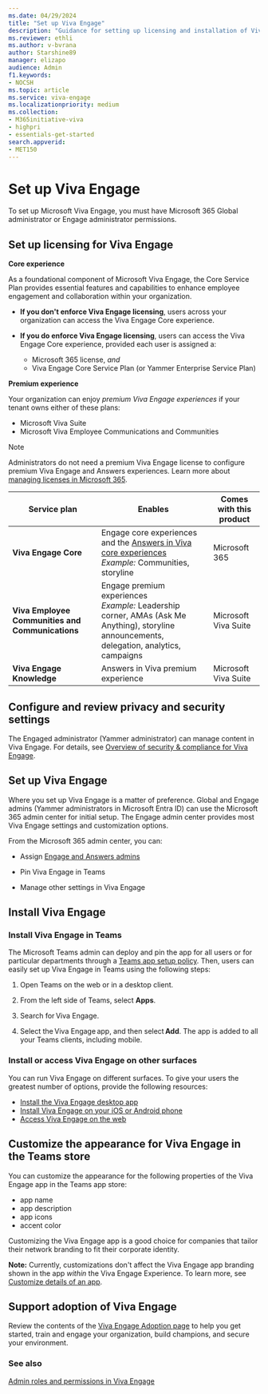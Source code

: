 ```yaml
---
ms.date: 04/29/2024
title: "Set up Viva Engage"
description: "Guidance for setting up licensing and installation of Viva Engage for an organization."
ms.reviewer: ethli
ms.author: v-bvrana
author: Starshine89
manager: elizapo
audience: Admin
f1.keywords:
- NOCSH
ms.topic: article
ms.service: viva-engage
ms.localizationpriority: medium
ms.collection:  
- M365initiative-viva
- highpri
- essentials-get-started
search.appverid:
- MET150
---
```

# Set up Viva Engage

To set up Microsoft Viva Engage, you must have Microsoft 365 Global administrator or Engage administrator permissions.

## Set up licensing for Viva Engage

**Core experience**

As a foundational component of Microsoft Viva Engage, the Core Service Plan provides essential features and capabilities to enhance employee engagement and collaboration within your organization.

- **If you don't enforce Viva Engage licensing**, users across your organization can access the Viva Engage Core experience.<br>
- **If you do enforce Viva Engage licensing**, users can access the Viva Engage Core experience, provided each user is assigned a:

    - Microsoft 365 license, *and*
    - Viva Engage Core Service Plan (or Yammer Enterprise Service Plan)

**Premium experience**

 Your organization can enjoy *premium Viva Engage experiences* if your tenant owns either of these plans:

- Microsoft Viva Suite
- Microsoft Viva Employee Communications and Communities

>[!NOTE]
>Administrators do not need a premium Viva Engage license to configure premium Viva Engage and Answers experiences. Learn more about [managing licenses in Microsoft 365](/Viva/engage/manage-engage-licenses-microsoft-365).

|Service plan |Enables |Comes with this product |
|-------------------|---------|-------|
|**Viva Engage Core**|Engage core experiences and the [Answers in Viva core experiences](/viva/engage/eac-answers-overview-set-up#licensing)  <br> *Example:* Communities, storyline |Microsoft 365|
|**Viva Employee Communities and Communications**|Engage premium experiences <br> *Example:* Leadership corner, AMAs (Ask Me Anything), storyline announcements, delegation, analytics, campaigns |Microsoft Viva Suite|
|**Viva Engage Knowledge**|Answers in Viva premium experience |Microsoft Viva Suite|

## Configure and review privacy and security settings

The Engaged administrator (Yammer administrator) can manage content in Viva Engage.
For details, see [Overview of security & compliance for Viva Engage](/viva/engage/manage-security-and-compliance/security-and-compliance).

## Set up Viva Engage

Where you set up Viva Engage is a matter of preference. Global and Engage admins (Yammer administrators in Microsoft Entra ID) can use the Microsoft 365 admin center for initial setup. The Engage admin center provides most Viva Engage settings and customization options.

From the Microsoft 365 admin center, you can:

- Assign [Engage and Answers admins](eac-key-admin-roles-permissions.md)

- Pin Viva Engage in Teams

- Manage other settings in Viva Engage

## Install Viva Engage

### Install Viva Engage in Teams

The Microsoft Teams admin can deploy and pin the app for all users or for particular departments through a [Teams app setup policy](/microsoftteams/teams-app-setup-policies). Then, users can easily set up Viva Engage in Teams using the following steps:

1. Open Teams on the web or in a desktop client.

2. From the left side of Teams, select **Apps**.

3. Search for Viva Engage.

4. Select the Viva Engage app, and then select **Add**. The app is added to all your Teams clients, including mobile.

### Install or access Viva Engage on other surfaces

You can run Viva Engage on different surfaces. To give your users the greatest number of options, provide the following resources:

- [Install the Viva Engage desktop app](https://prod.support.services.microsoft.com/en-au/office/install-the-viva-engage-desktop-app-66ccb412-ca1d-4e43-872c-9705abf11b1b)
- [Install Viva Engage on your iOS or Android phone](https://support.microsoft.com/en-us/office/set-up-viva-engage-on-your-mobile-phone-e52e65ad-14fa-4db9-b8f7-80fe3f6e25a7)
- [Access Viva Engage on the web](https://engage.cloud.microsoft/main/feed)

## Customize the appearance for Viva Engage in the Teams store

You can customize the appearance for the following properties of the Viva Engage app in the Teams app store:

- app name
- app description
- app icons
- accent color

Customizing the Viva Engage app is a good choice for companies that tailor their network branding to fit their corporate identity.

**Note:** Currently, customizations don't affect the Viva Engage app branding shown in the app _within_ the Viva Engage Experience. To learn more, see [Customize details of an app](/MicrosoftTeams/customize-apps#customize-details-of-an-app).
 
## Support adoption of Viva Engage
 
Review the contents of the [Viva Engage Adoption page](https://adoption.microsoft.com/en-us/viva/engage/) to help you get started, train and engage your organization, build champions, and secure your environment.

### See also
[Admin roles and permissions in Viva Engage](eac-key-admin-roles-permissions.md)
